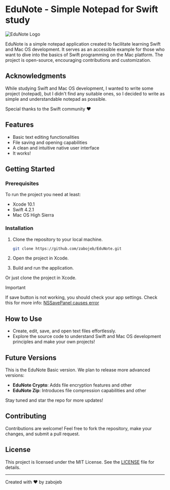 # EduNote - Simple Notepad for Swift study

![EduNote Logo](https://i.ibb.co/0KS5grr/128.png)

EduNote is a simple notepad application created to facilitate learning Swift and Mac OS development. It serves as an accessible example for those who want to dive into the basics of Swift programming on the Mac platform. The project is open-source, encouraging contributions and customization.

## Acknowledgments

While studying Swift and Mac OS development, I wanted to write some project (notepad), but I didn't find any suitable ones, so I decided to write as simple and understandable notepad as possible.

Special thanks to the Swift community ❤️

## Features

- Basic text editing functionalities
- File saving and opening capabilities
- A clean and intuitive native user interface
- It works!

## Getting Started

### Prerequisites

To run the project you need at least:
- Xcode 10.1
- Swift 4.2.1
- Mac OS High Sierra

### Installation

1. Clone the repository to your local machine.
   ```bash
   git clone https://github.com/zabojeb/EduNote.git
   ```

2. Open the project in Xcode.

3. Build and run the application.

Or just clone the project in Xcode.

> [!Important]
> If save button is not working, you should check your app settings. Check this for more info: [NSSavePanel causes error](https://stackoverflow.com/questions/47954418/using-cocoa-nssavepanel-in-sandbox-causes-assertion-failure/ "StackOverFlow")

## How to Use

- Create, edit, save, and open text files effortlessly.
- Explore the source code to understand Swift and Mac OS development principles and make your own projects!

## Future Versions

This is the EduNote Basic version. We plan to release more advanced versions:

- **EduNote Crypto**: Adds file encryption features and other
- **EduNote Zip**: Introduces file compression capabilities and other

Stay tuned and star the repo for more updates!

## Contributing

Contributions are welcome! Feel free to fork the repository, make your changes, and submit a pull request.

## License

This project is licensed under the MIT License. See the [LICENSE](LICENSE) file for details.

---

Created with ❤️ by zabojeb

